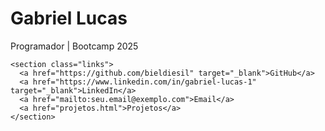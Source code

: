 <!DOCTYPE html>
<html lang="pt-BR">
<head>
  <meta charset="UTF-8" />
  <meta name="viewport" content="width=device-width, initial-scale=1.0"/>
  <title>Gabriel Lucas | Portfólio</title>
  <link rel="stylesheet" href="style.css">
</head>
<body>
  <main>
    <h1>Gabriel Lucas</h1>
    <p>Programador | Bootcamp 2025</p>

    <section class="links">
      <a href="https://github.com/bieldiesil" target="_blank">GitHub</a>
      <a href="https://www.linkedin.com/in/gabriel-lucas-1" target="_blank">LinkedIn</a>
      <a href="mailto:seu.email@exemplo.com">Email</a>
      <a href="projetos.html">Projetos</a>
    </section>
  </main>
</body>
</html>

